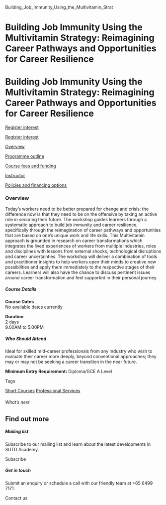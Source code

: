 Building_Job_Immunity_Using_the_Multivitamin_Strat



Building Job Immunity Using the Multivitamin Strategy: Reimagining Career Pathways and Opportunities for Career Resilience
==========================================================================================================================

Building Job Immunity Using the Multivitamin Strategy: Reimagining Career Pathways and Opportunities for Career Resilience
==========================================================================================================================

[Register interest](/admissions/academy/short-courses/short-courses-register-your-interest/?coursename=building-job-immunity-using-multivitamin-strategy)

[Register interest](/admissions/academy/short-courses/short-courses-register-your-interest/?coursename=building-job-immunity-using-multivitamin-strategy)

[Overview](/course/building-job-immunity-using-the-multivitamin-strategy/#tabs)

[Programme outline](/course/building-job-immunity-using-the-multivitamin-strategy/programme-outline/#tabs)

[Course fees and funding](/course/building-job-immunity-using-the-multivitamin-strategy/course-fees-and-funding/#tabs)

[Instructor](/course/building-job-immunity-using-the-multivitamin-strategy/instructor/#tabs)

[Policies and financing options](/course/building-job-immunity-using-the-multivitamin-strategy/policies-and-financing-options/#tabs)

### Overview

Today’s workers need to be better prepared for change and crisis; the difference now is that they need to be on the offensive by taking an active role in securing their future. The workshop guides learners through a systematic approach to build job immunity and career resilience, specifically through the reimagination of career pathways and opportunities that are based on one’s unique work and life skills. This Multivitamin approach is grounded in research on career transformations which integrates the lived experiences of workers from multiple industries, roles and disciplines with lessons from external shocks, technological disruptions and career uncertainties. The workshop will deliver a combination of tools and practitioner insights to help workers open their minds to creative new possibilities and apply them immediately to the respective stages of their careers. Learners will also have the chance to discuss pertinent issues around career transformation and feel supported in their personal journey.

##### **Course Details**

**Course Dates**  
No available dates currently

**Duration**  
2 days  
9.00AM to 5.00PM

##### **Who Should Attend**

Ideal for skilled mid-career professionals from any industry who wish to evaluate their career more deeply, beyond conventional approaches; they may or may not be seeking a career transition in the near future.

**Minimum Entry Requirement:** Diploma/GCE A Level

Tags

[Short Courses](/admissions/academy/courses-and-modules/?academy-type-course=780)
[Professional Services](/admissions/academy/courses-and-modules/?discipline=931)

###### What’s next

Find out more
-------------

##### Mailing list

Subscribe to our mailing list and learn about the latest developments in SUTD Academy.

Subscribe

##### Get in touch

Submit an enquiry or schedule a call with our friendly team at +65 6499 7171.

Contact us

